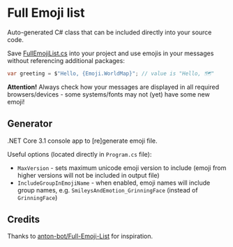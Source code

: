 ﻿# Full Emoji list

Auto-generated C# class that can be included directly into your source code.

Save [FullEmojiList.cs](FullEmojiList.cs) into your project and use emojis in your messages without referencing additional packages:

```csharp
var greeting = $"Hello, {Emoji.WorldMap}"; // value is "Hello, 🗺️"
```

**Attention!** Always check how your messages are displayed in all required browsers/devices - some systems/fonts may not (yet) have some new emoji!


## Generator

.NET Core 3.1 console app to [re]generate emoji file.

Useful options (located directly in `Program.cs` file):

* `MaxVersion` - sets maximum unicode emoji version to include (emoji from higher versions will not be included in output file)
* `IncludeGroupInEmojiName` - when enabled, emoji names will include group names, e.g. `SmileysAndEmotion_GrinningFace` (instead of `GrinningFace`)

## Credits

Thanks to [anton-bot/Full-Emoji-List](https://github.com/anton-bot/Full-Emoji-List) for inspiration.
